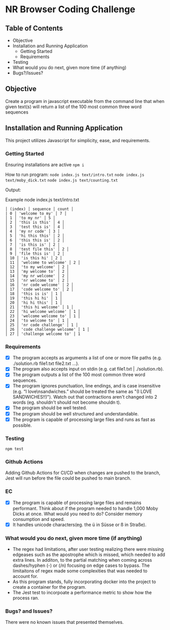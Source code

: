 # NR Browser Coding Challenge

## Table of Contents

- Objective
- Installation and Running Application
  - Getting Started
  - Requirements
- Testing
- What would you do next, given more time (if anything)
- Bugs?/Issues?

## Objective

Create a program in javascript executable from the command line that when given text(s) will return a list of the 100 most common three word sequences

## Installation and Running Application

This project utilizes Javascript for simplicity, ease, and requirements.

### Getting Started

Ensuring installations are active
`npm i`

How to run program:
`node index.js text/intro.txt`
`node index.js text/moby_dick.txt`
`node index.js text/counting.txt`

Output:

Example
node index.js text/intro.txt
```
│ (index) │ sequence │ count │
| 0 │ 'welcome to my' │ 7 │
│ 1 │ 'to my nr' │ 5 │
│ 2 │ 'this is this' │ 4 │
│ 3 │ 'test this is' │ 4 │
│ 4 │ 'my nr code' │ 3 │
│ 5 │ 'hi this this' │ 2 │
│ 6 │ 'this this is' │ 2 │
│ 7 │ 'is this is' │ 2 │
│ 8 │ 'test file this' │ 2 │
│ 9 │ 'file this is' │ 2 │
│ 10 │ 'is this hi' │ 2 │
│ 11 │ 'welcome to welcome' │ 2 │
│ 12 │ 'to my welcome' │ 2 │
│ 13 │ 'my welcome to' │ 2 │
│ 14 │ 'my nr welcome' │ 2 │
│ 15 │ 'nr welcome to' │ 2 │
│ 16 │ 'nr code welcome' │ 2 │
│ 17 │ 'code welcome to' │ 2 │
│ 18 │ 'this is is' │ 1 │
│ 19 │ 'this hi hi' │ 1 │
│ 20 │ 'hi hi this' │ 1 │
│ 21 │ 'this hi welcome' │ 1 │
│ 22 │ 'hi welcome welcome' │ 1 │
│ 23 │ 'welcome welcome to' │ 1 │
│ 24 │ 'to welcome to' │ 1 │
│ 25 │ 'nr code challenge' │ 1 │
│ 26 │ 'code challenge welcome' │ 1 │
│ 27 │ 'challenge welcome to' │ 1
```

### Requirements

- [x] The program accepts as arguments a list of one or more file paths (e.g. ./solution.rb file1.txt file2.txt ...).
- [x] The program also accepts input on stdin (e.g. cat file1.txt | ./solution.rb).
- [x] The program outputs a list of the 100 most common three word sequences.
- [x] The program ignores punctuation, line endings, and is case insensitive (e.g. “I love\nsandwiches.” should be treated the same as "(I LOVE SANDWICHES!!)"). Watch out that contractions aren't changed into 2 words (eg. shouldn't should not become shouldn t).
- [x] The program should be well tested.
- [x] The program should be well structured and understandable.
- [x] The program is capable of processing large files and runs as fast as possible.

### Testing

`npm test`

### Github Actions

Adding Github Actions for CI/CD when changes are pushed to the branch, Jest will run before the file could be pushed to main branch.

### EC

- [x] The program is capable of processing large files and remains performant. Think about if the program needed to handle 1,000 Moby Dicks at once. What would you need to do? Consider memory consumption and speed.
- [x] It handles unicode characters(eg. the ü in Süsse or ß in Straße).

### What would you do next, given more time (if anything)

- The regex had limitations, after user testing realizing there were missing edgeases such as the apostrophe which is missed, which needed to add extra lines. In additon, to the partial
  matching when coming across dashes/hyphen (-) or (/n) focusing on edge cases to bypass. The limitaitons of regex made some complexities that was needed to account for.
- As this program stands, fully incorporating docker into the project to create a container for the program.
- The Jest test to incorpoate a performance metric to show how the process ran.

### Bugs? and Issues?

There were no known issues that presented themselves.
